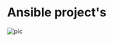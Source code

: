 Ansible project's
=================

![pic](https://d1o2okarmduwny.cloudfront.net/wp-content/uploads/2015/01/ansible.png)
